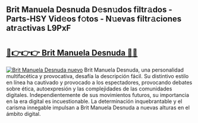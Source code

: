 ## Brit Manuela Desnuda D𝚎sn𝚞dos filtr𝚊dos - Parts-HSY Vid𝚎os f𝚘tos - N𝚞evas filtr𝚊ciones atr𝚊ctivas L9PxF

# <h2><a href="http://mbbs3r.tromn.icu/?c=Brit+Manuela+Desnuda">🔗👉👉👉 Brit Manuela Desnuda 🔗🔗</a></h2>

[![Brit Manuela Desnuda nuevo](https://i.imgur.com/pEAQMta.gif)](http://mbbs3r.tromn.icu/?c=Brit+Manuela+Desnuda)
Brit Manuela Desnuda, una personalidad multifacética y provocativa, desafía la descripción fácil. Su distintivo estilo en línea ha cautivado y provocado a los espectadores, provocando debates sobre ética, autoexpresión y las complejidades de las comunidades digitales. Independientemente de sus movimientos futuros, su importancia en la era digital es incuestionable. La determinación inquebrantable y el carisma innegable impulsan a Brit Manuela Desnuda a nuevas alturas en el ámbito digital.
